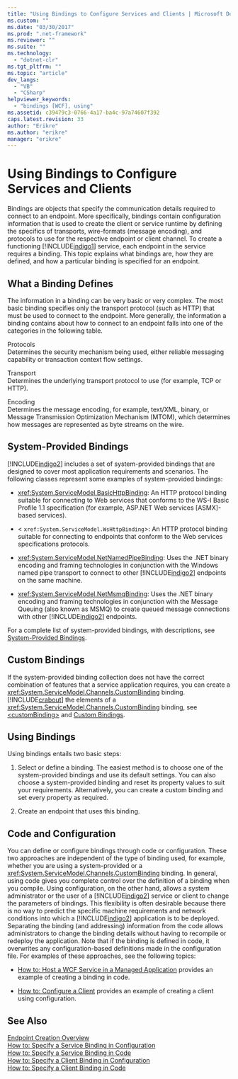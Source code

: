 ```yaml
---
title: "Using Bindings to Configure Services and Clients | Microsoft Docs"
ms.custom: ""
ms.date: "03/30/2017"
ms.prod: ".net-framework"
ms.reviewer: ""
ms.suite: ""
ms.technology: 
  - "dotnet-clr"
ms.tgt_pltfrm: ""
ms.topic: "article"
dev_langs: 
  - "VB"
  - "CSharp"
helpviewer_keywords: 
  - "bindings [WCF], using"
ms.assetid: c39479c3-0766-4a17-ba4c-97a74607f392
caps.latest.revision: 33
author: "Erikre"
ms.author: "erikre"
manager: "erikre"
---
```

# Using Bindings to Configure Services and Clients
Bindings are objects that specify the communication details required to connect to an endpoint. More specifically, bindings contain configuration information that is used to create the client or service runtime by defining the specifics of transports, wire-formats (message encoding), and protocols to use for the respective endpoint or client channel. To create a functioning [!INCLUDE[indigo1](../../../includes/indigo1-md.md)] service, each endpoint in the service requires a binding. This topic explains what bindings are, how they are defined, and how a particular binding is specified for an endpoint.  
  
## What a Binding Defines  
 The information in a binding can be very basic or very complex. The most basic binding specifies only the transport protocol (such as HTTP) that must be used to connect to the endpoint. More generally, the information a binding contains about how to connect to an endpoint falls into one of the categories in the following table.  
  
 Protocols  
 Determines the security mechanism being used, either reliable messaging capability or transaction context flow settings.  
  
 Transport  
 Determines the underlying transport protocol to use (for example, TCP or HTTP).  
  
 Encoding  
 Determines the message encoding, for example, text/XML, binary, or Message Transmission Optimization Mechanism (MTOM), which determines how messages are represented as byte streams on the wire.  
  
## System-Provided Bindings  
 [!INCLUDE[indigo2](../../../includes/indigo2-md.md)] includes a set of system-provided bindings that are designed to cover most application requirements and scenarios. The following classes represent some examples of system-provided bindings:  
  
-   <xref:System.ServiceModel.BasicHttpBinding>: An HTTP protocol binding suitable for connecting to Web services that conforms to the WS-I Basic Profile 1.1 specification (for example, ASP.NET Web services [ASMX]-based services).  
  
-   <<!--zz xref:System.ServiceModel.WsHttpBinding --> `xref:System.ServiceModel.WsHttpBinding`>: An HTTP protocol binding suitable for connecting to endpoints that conform to the Web services specifications protocols.  
  
-   <xref:System.ServiceModel.NetNamedPipeBinding>: Uses the .NET binary encoding and framing technologies in conjunction with the Windows named pipe transport to connect to other [!INCLUDE[indigo2](../../../includes/indigo2-md.md)] endpoints on the same machine.  
  
-   <xref:System.ServiceModel.NetMsmqBinding>: Uses the .NET binary encoding and framing technologies in conjunction with the Message Queuing (also known as MSMQ) to create queued message connections with other [!INCLUDE[indigo2](../../../includes/indigo2-md.md)] endpoints.  
  
 For a complete list of system-provided bindings, with descriptions, see [System-Provided Bindings](../../../docs/framework/wcf/system-provided-bindings.md).  
  
## Custom Bindings  
 If the system-provided binding collection does not have the correct combination of features that a service application requires, you can create a <xref:System.ServiceModel.Channels.CustomBinding> binding. [!INCLUDE[crabout](../../../includes/crabout-md.md)] the elements of a <xref:System.ServiceModel.Channels.CustomBinding> binding, see [\<customBinding>](../../../docs/framework/configure-apps/file-schema/wcf/custombinding.md) and [Custom Bindings](../../../docs/framework/wcf/extending/custom-bindings.md).  
  
## Using Bindings  
 Using bindings entails two basic steps:  
  
1.  Select or define a binding. The easiest method is to choose one of the system-provided bindings and use its default settings. You can also choose a system-provided binding and reset its property values to suit your requirements. Alternatively, you can create a custom binding and set every property as required.  
  
2.  Create an endpoint that uses this binding.  
  
## Code and Configuration  
 You can define or configure bindings through code or configuration. These two approaches are independent of the type of binding used, for example, whether you are using a system-provided or a <xref:System.ServiceModel.Channels.CustomBinding> binding. In general, using code gives you complete control over the definition of a binding when you compile. Using configuration, on the other hand, allows a system administrator or the user of a [!INCLUDE[indigo2](../../../includes/indigo2-md.md)] service or client to change the parameters of bindings. This flexibility is often desirable because there is no way to predict the specific machine requirements and network conditions into which a [!INCLUDE[indigo2](../../../includes/indigo2-md.md)] application is to be deployed. Separating the binding (and addressing) information from the code allows administrators to change the binding details without having to recompile or redeploy the application. Note that if the binding is defined in code, it overwrites any configuration-based definitions made in the configuration file. For examples of these approaches, see the following topics:  
  
-   [How to: Host a WCF Service in a Managed Application](../../../docs/framework/wcf/how-to-host-a-wcf-service-in-a-managed-application.md) provides an example of creating a binding in code.  
  
-   [How to: Configure a Client](../../../docs/framework/wcf/how-to-configure-a-basic-wcf-client.md) provides an example of creating a client using configuration.  
  
## See Also  
 [Endpoint Creation Overview](../../../docs/framework/wcf/endpoint-creation-overview.md)   
 [How to: Specify a Service Binding in Configuration](../../../docs/framework/wcf/how-to-specify-a-service-binding-in-configuration.md)   
 [How to: Specify a Service Binding in Code](../../../docs/framework/wcf/how-to-specify-a-service-binding-in-code.md)   
 [How to: Specify a Client Binding in Configuration](../../../docs/framework/wcf/how-to-specify-a-client-binding-in-configuration.md)   
 [How to: Specify a Client Binding in Code](../../../docs/framework/wcf/how-to-specify-a-client-binding-in-code.md)